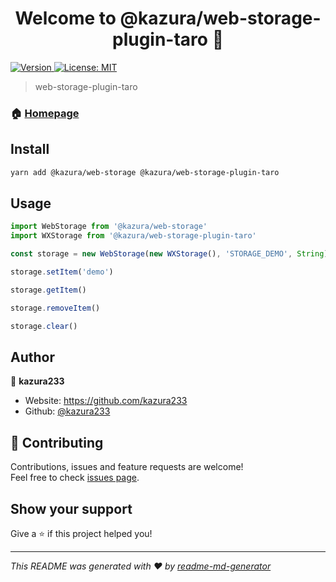 <h1 align="center">Welcome to @kazura/web-storage-plugin-taro 👋</h1>
<p>
  <a href="https://www.npmjs.com/package/@kazura/web-storage-plugin-taro" target="_blank">
    <img alt="Version" src="https://img.shields.io/npm/v/@kazura/web-storage-plugin-taro.svg">
  </a>
  <a href="https://github.com/kazura233/web-storage-plugin-taro/blob/master/LICENSE" target="_blank">
    <img alt="License: MIT" src="https://img.shields.io/badge/License-MIT-yellow.svg" />
  </a>
</p>

> web-storage-plugin-taro

### 🏠 [Homepage](https://github.com/kazura233/web-storage-plugin-taro)

## Install

```sh
yarn add @kazura/web-storage @kazura/web-storage-plugin-taro
```

## Usage

```javascript
import WebStorage from '@kazura/web-storage'
import WXStorage from '@kazura/web-storage-plugin-taro'

const storage = new WebStorage(new WXStorage(), 'STORAGE_DEMO', String)

storage.setItem('demo')

storage.getItem()

storage.removeItem()

storage.clear()
```

## Author

👤 **kazura233**

- Website: https://github.com/kazura233
- Github: [@kazura233](https://github.com/kazura233)

## 🤝 Contributing

Contributions, issues and feature requests are welcome!<br />Feel free to check [issues page](https://github.com/kazura233/web-storage-plugin-taro/issues).

## Show your support

Give a ⭐️ if this project helped you!

---

_This README was generated with ❤️ by [readme-md-generator](https://github.com/kefranabg/readme-md-generator)_
